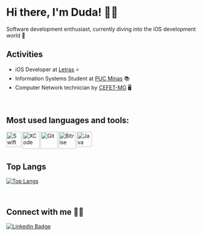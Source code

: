 # Hi there, I'm Duda! 👩‍💻

Software development enthusiast, currently diving into the iOS development world 🍎
</br>

## Activities

- iOS Developer at [Letras](letras.mus.br) ⭐
- Information Systems Student at [PUC Minas](pucminas.br) 📚
- Computer Network technician by [CEFET-MG](cefetmg.br) 🖥️

</br>

## Most used languages and tools:
<img align="left" alt="Swift"  width="40px" src="https://seeklogo.com/images/S/swift-logo-7927855EB5-seeklogo.com.png" />
<img align="left" alt="XCode" width=45px" src="https://is5-ssl.mzstatic.com/image/thumb/Purple124/v4/d0/88/2a/d0882a24-5851-8833-ec52-5e2792e7ac8a/Xcode-85-220-0-4-2x.png/1200x630bb.png" /> 
<img align="left" alt="Git" width=45px" src="https://git-scm.com/images/logos/downloads/Git-Icon-1788C.png" /> 
<img align="left" alt="Bitrise" width=45px" src="https://encrypted-tbn0.gstatic.com/images?q=tbn:ANd9GcQwBfhsPl9ZHqtp-hV9TaLb0NfbNN0iJOkhAg&usqp=CAU" /> 
<img align="left" alt="Java" width=40px" src="https://sm.pcmag.com/pcmag_uk/news/o/oracle-goo/oracle-google-verdict-samsung-focus-2-googles-self-driving-c_gncc.jpg"/>

</br>
</br>
</br>

## Top Langs

[![Top Langs](https://github-readme-stats.vercel.app/api/top-langs/?username=dudaporto&layout=compact&hide=c)](https://github.com/dudaporto/github-readme-stats)

</br>

## Connect with me 🙋‍♀️

[![Linkedin Badge](https://img.shields.io/badge/-LinkedIn-blue?style=flat-square&logo=Linkedin&logoColor=white&link=https://www.linkedin.com/in/eduardaporto/)](https://www.linkedin.com/in/eduardaporto/)
